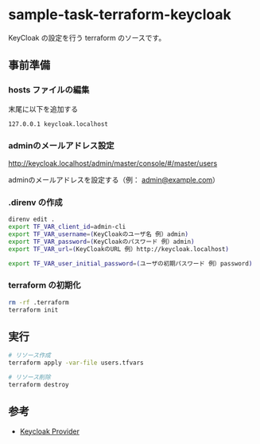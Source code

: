 # sample-task-terraform-keycloak

KeyCloak の設定を行う terraform のソースです。

## 事前準備

### hosts ファイルの編集

末尾に以下を追加する

```text
127.0.0.1 keycloak.localhost
```

### adminのメールアドレス設定

<http://keycloak.localhost/admin/master/console/#/master/users>

adminのメールアドレスを設定する（例： <admin@example.com>）

### .direnv の作成

```sh
direnv edit .
export TF_VAR_client_id=admin-cli
export TF_VAR_username=(KeyCloakのユーザ名 例）admin)
export TF_VAR_password=(KeyCloakのパスワード 例）admin)
export TF_VAR_url=(KeyCloakのURL 例）http://keycloak.localhost)

export TF_VAR_user_initial_password=(ユーザの初期パスワード 例）password)
```

### terraform の初期化

```sh
rm -rf .terraform
terraform init
```

## 実行

```sh
# リソース作成
terraform apply -var-file users.tfvars

# リソース削除
terraform destroy
```

## 参考

- [Keycloak Provider](https://registry.terraform.io/providers/mrparkers/keycloak/latest/docs)
